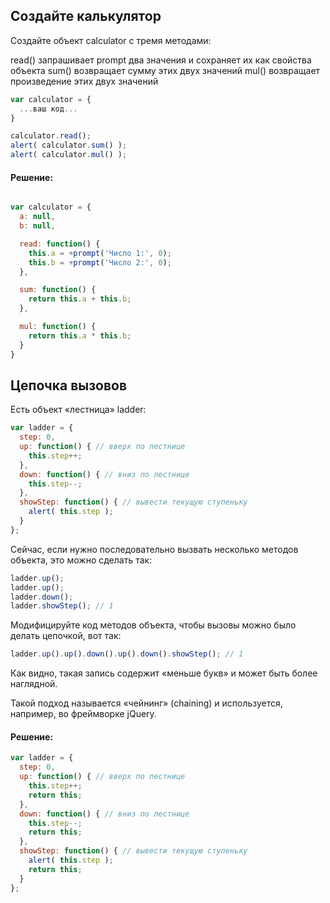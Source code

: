 ## Создайте калькулятор

Создайте объект calculator с тремя методами:

read() запрашивает prompt два значения и сохраняет их как свойства объекта
sum() возвращает сумму этих двух значений
mul() возвращает произведение этих двух значений

```javascript
var calculator = {
  ...ваш код...
}

calculator.read();
alert( calculator.sum() );
alert( calculator.mul() );
```

#### Решение:

```javascript

var calculator = {
  a: null,
  b: null,

  read: function() {
    this.a = +prompt('Число 1:', 0);
    this.b = +prompt('Число 2:', 0);
  },

  sum: function() {
    return this.a + this.b;
  },

  mul: function() {
    return this.a * this.b;
  }
}
```

## Цепочка вызовов

Есть объект «лестница» ladder:

```javascript
var ladder = {
  step: 0,
  up: function() { // вверх по лестнице
    this.step++;
  },
  down: function() { // вниз по лестнице
    this.step--;
  },
  showStep: function() { // вывести текущую ступеньку
    alert( this.step );
  }
};
```

Сейчас, если нужно последовательно вызвать несколько методов объекта, это можно сделать так:

```javascript
ladder.up();
ladder.up();
ladder.down();
ladder.showStep(); // 1
```

Модифицируйте код методов объекта, чтобы вызовы можно было делать цепочкой, вот так:

```javascript
ladder.up().up().down().up().down().showStep(); // 1
```

Как видно, такая запись содержит «меньше букв» и может быть более наглядной.

Такой подход называется «чейнинг» (chaining) и используется, например, во фреймворке jQuery.

#### Решение:

```javascript
var ladder = {
  step: 0,
  up: function() { // вверх по лестнице
    this.step++;
    return this;
  },
  down: function() { // вниз по лестнице
    this.step--;
    return this;
  },
  showStep: function() { // вывести текущую ступеньку
    alert( this.step );
    return this;
  }
};
```
